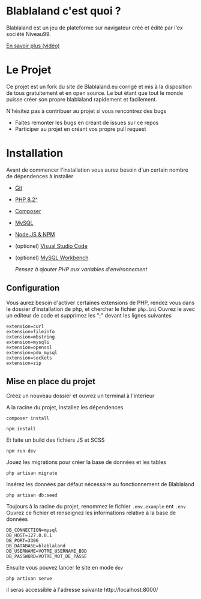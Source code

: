 # Blablaland c'est quoi ?
Blablaland est un jeu de plateforme sur navigateur créé et édité par l'ex société Niveau99.

[En savoir plus (vidéo)](https://www.youtube.com/watch?v=iqWJbPHAvNQ)
# Le Projet
Ce projet est un fork du site de Blablaland.eu corrigé et mis à la disposition de tous gratuitement et en open source.
Le but étant que tout le monde puisse créer son propre blablaland rapidement et facilement.

N'hésitez pas à contribuer au projet si vous rencontrez des bugs
- Faites remonter les bugs en créant de issues sur ce repos
- Participer au projet en créant vos propre pull request

# Installation
Avant de commencer l'installation vous aurez besoin d'un certain nombre de dépendences à installer
- [Git](https://git-scm.com/downloads)
- [PHP 8.2^](https://www.php.net/downloads.php)
- [Composer](https://getcomposer.org/download/)
- [MySQL](https://dev.mysql.com/downloads/installer/)
- [Node.JS & NPM](https://nodejs.org/en/download/prebuilt-installer/current)
- (optionel) [Visual Studio Code](https://code.visualstudio.com/download)
- (optionel) [MySQL Workbench](https://dev.mysql.com/downloads/workbench/)

  _Pensez à ajouter PHP aux variables d'environnement_
## Configuration
Vous aurez besoin d'activer certaines extensions de PHP, rendez vous dans le dossier d'installation de php, et chercher le fichier `php.ini`
Ouvrez le avec un editeur de code et supprimez les ";" devant les lignes suivantes
```
extension=curl
extension=fileinfo
extension=mbstring
extension=mysqli
extension=openssl
extension=pdo_mysql
extension=sockets
extension=zip
```
## Mise en place du projet

Créez un nouveau dossier et ouvrez un terminal à l'interieur

A la racine du projet, installez les dépendences
```
composer install
```
```
npm install
```
Et faite un build des fichiers JS et SCSS
```
npm run dev
```

Jouez les migrations pour créer la base de données et les tables
```
php artisan migrate
```
Insérez les données par défaut nécessaire au fonctionnement de Blablaland
```
php artisan db:seed
```

Toujours à la racine du projet, renommez le fichier `.env.example` ent `.env`
Ouvrez ce fichier et renseignez les informations relative à la base de données

```
DB_CONNECTION=mysql
DB_HOST=127.0.0.1
DB_PORT=3306
DB_DATABASE=blablaland
DB_USERNAME=VOTRE_USERNAME_BDD
DB_PASSWORD=VOTRE_MOT_DE_PASSE
```

Ensuite vous pouvez lancer le site en mode `dev`
```
php artisan serve
```

il seras accessible à l'adresse suivante http://localhost:8000/



